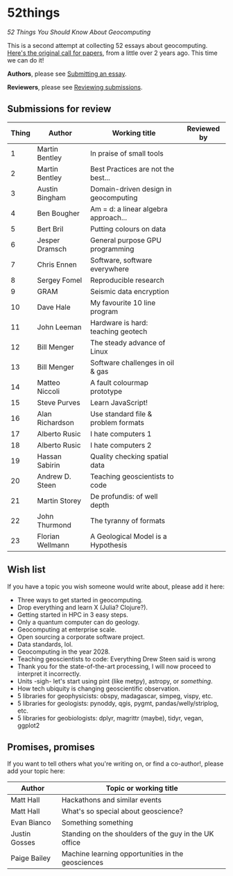 # 52things
_52 Things You Should Know About Geocomputing_

This is a second attempt at collecting 52 essays about geocomputing. [Here's the original call for papers](https://agilescientific.com/blog/2014/12/29/geocomputing-call-for-papers), from a little over 2 years ago. This time we can do it!

**Authors**, please see [Submitting an essay](Submitting_an_essay.md).

**Reviewers**, please see [Reviewing submissions](Reviewing_submissions.md).


## Submissions for review

| Thing | Author           | Working title                       | Reviewed by |
| ----- | ---------------- | ----------------------------------- | ----------- |
|    1  | Martin Bentley   | In praise of small tools            |             |
|    2  | Martin Bentley   | Best Practices are not the best...  |             |
|    3  | Austin Bingham   | Domain-driven design in geocomputing|             |
|    4  | Ben Bougher      | Am = d: a linear algebra approach...|             |
|    5  | Bert Bril        | Putting colours on data             |             |
|    6  | Jesper Dramsch   | General purpose GPU programming     |             |
|    7  | Chris Ennen      | Software, software everywhere       |             |
|    8  | Sergey Fomel     | Reproducible research               |             |
|    9  | GRAM             | Seismic data encryption             |             |
|   10  | Dave Hale        | My favourite 10 line program        |             |
|   11  | John Leeman      | Hardware is hard: teaching geotech  |             |
|   12  | Bill Menger      | The steady advance of Linux         |             |
|   13  | Bill Menger      | Software challenges in oil & gas    |             |
|   14  | Matteo Niccoli   | A fault colourmap prototype         |             |
|   15  | Steve Purves     | Learn JavaScript!                   |             |
|   16  | Alan Richardson  | Use standard file & problem formats |             |
|   17  | Alberto Rusic    | I hate computers 1                  |             |
|   18  | Alberto Rusic    | I hate computers 2                  |             |
|   19  | Hassan Sabirin   | Quality checking spatial data       |             |
|   20  | Andrew D. Steen  | Teaching geoscientists to code      |
|   21  | Martin Storey    | De profundis: of well depth         |             |
|   22  | John Thurmond    | The tyranny of formats              |             |   
|   23  | Florian Wellmann | A Geological Model is a Hypothesis  |             |

## Wish list

If you have a topic you wish someone would write about, please add it here:

- Three ways to get started in geocomputing.
- Drop everything and learn X (Julia? Clojure?).
- Getting started in HPC in 3 easy steps.
- Only a quantum computer can do geology.
- Geocomputing at enterprise scale.
- Open sourcing a corporate software project.
- Data standards, lol.
- Geocomputing in the year 2028.
- Teaching geoscientists to code: Everything Drew Steen said is wrong
- Thank you for the state-of-the-art processing, I will now proceed to interpret it incorrectly.
- Units -sigh- let's start using pint (like metpy), astropy, or _something_.
- How tech ubiquity is changing geoscientific observation.
- 5 libraries for geophysicists: obspy, madagascar, simpeg, vispy, etc.
- 5 libraries for geologists: pynoddy, qgis, pygmt, pandas/welly/striplog, etc.
- 5 libraries for geobiologists: dplyr, magrittr (maybe), tidyr, vegan, ggplot2


## Promises, promises

If you want to tell others what you're writing on, or find a co-author!, please add your topic here:

| Author           | Topic or working title                            |
| ---------------- | ------------------------------------------------- |
| Matt Hall        | Hackathons and similar events                     |
| Matt Hall        | What's so special about geoscience?               |
| Evan Bianco      | Something something                               |
| Justin Gosses    | Standing on the shoulders of the guy in the UK office|
| Paige Bailey     | Machine learning opportunities in the geosciences |
